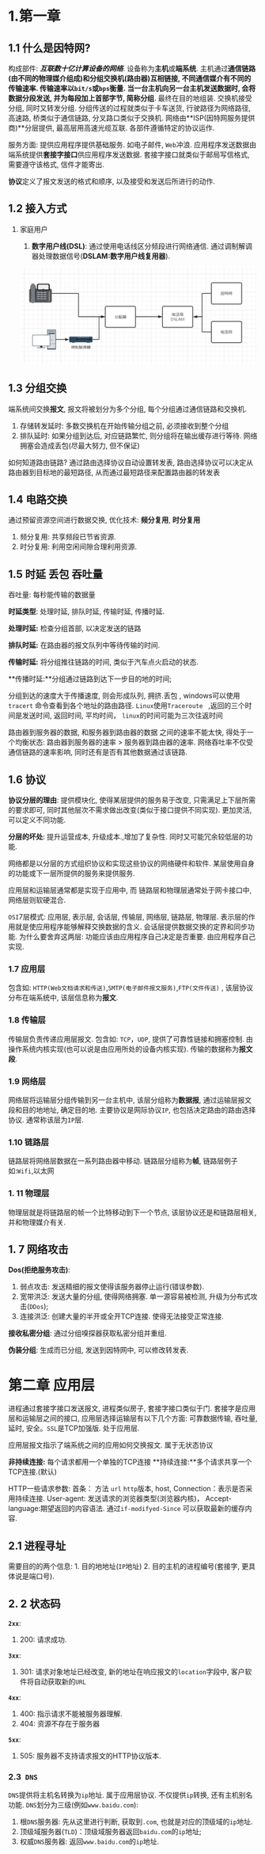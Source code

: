 # 1.第一章

## 1.1 什么是因特网?

构成部件: ***互联数十亿计算设备的网络***.  设备称为**主机**或**端系统**. 主机通过**通信链路(由不同的物理媒介组成)**和**分组交换机(路由器)**互相链接, 不同通信媒介有不同的传输速率. 传输速率以`bit/s`或`bps`衡量. 当一台主机向另一台主机发送数据时, 会将数据分段发送, 并为每段加上首部字节, 简称**分组**. 最终在目的地组装. 交换机接受分组, 同时又转发分组. 分组传送的过程就类似于卡车送货, 行驶路径为网络路径, 高速路, 桥类似于通信链路, 分叉路口类似于交换机. 网络由**ISP(因特网服务提供商)**分层提供, 最高层用高速光缆互联. 各部件遵循特定的协议运作.

服务方面: 提供应用程序提供基础服务. 如电子邮件, `Web`冲浪. 应用程序发送数据由端系统提供**套接字接口**供应用程序发送数据. 套接字接口就类似于邮局写信格式, 需要遵守该格式, 信件才能寄出.

**协议**定义了报文发送的格式和顺序, 以及接受和发送后所进行的动作.

## 1.2 接入方式

1. 家庭用户

   1. **数字用户线(DSL)**: 通过使用电话线区分频段进行网络通信. 通过调制解调器处理数据信号(**DSLAM:数字用户线复用器**).

   ![数字用户线](../image/image-20210723163928713.png)

## 1.3 分组交换

端系统间交换**报文**, 报文将被划分为多个分组, 每个分组通过通信链路和交换机.

1. 存储转发延时: 多数交换机在开始传输分组之前, 必须接收到整个分组
2. 排队延时: 如果分组到达后, 对应链路繁忙, 则分组将在输出缓存进行等待. 网络拥塞会造成丢包(尽最大努力, 但不保证)

如何知道路由链路? 通过路由选择协议自动设置转发表, 路由选择协议可以决定从路由器到目标地的最短路径, 从而通过最短路径来配置路由器的转发表

## 1.4 电路交换

通过预留资源空间进行数据交换, 优化技术: **频分复用**, **时分复用**

1. 频分复用: 共享频段已节省资源.
2. 时分复用: 利用空闲间隙合理利用资源.

## 1.5 时延 丢包 吞吐量

吞吐量: 每秒能传输的数据量

**时延类型**: 处理时延, 排队时延, 传输时延, 传播时延.

**处理时延:** 检查分组首部, 以决定发送的链路

**排队时延:** 在路由器的报文队列中等待传输的时间.

**传输时延:** 将分组推往链路的时间, 类似于汽车点火启动的状态.

**传播时延:**分组通过链路到达下一步目的地的时间;

分组到达的速度大于传播速度, 则会形成队列, 拥挤.丢包 , windows可以使用`tracert` 命令查看到各个地址的路由路径. `Linux`使用`Traceroute ` ,返回的三个时间是发送时间, 返回时间, 平均时间， `linux`的时间可能为三次往返时间

路由器到服务器的数据, 和服务器到路由器的数据 之间的速率不能太快, 得处于一个均衡状态: 路由器到服务器的速率 > 服务器到路由器的速率.  网络吞吐率不仅受通信链路的速率影响, 同时还有是否有其他数据通过该链路.

## 1.6 协议

**协议分层的理由**: 提供模块化, 使得某层提供的服务易于改变, 只需满足上下层所需的要求即可,  同时其他层次不需求做出改变(类似于接口提供不同实现). 更加灵活, 可以定义不同功能.

**分层的坏处**: 提升运营成本, 升级成本.,增加了复杂性. 同时又可能冗余较低层的功能.

网络都是以分层的方式组织协议和实现这些协议的网络硬件和软件. 某层使用自身的功能或下一层所提供的服务来提供服务.

应用层和运输层通常都是实现于应用中, 而 链路层和物理层通常处于网卡接口中, 网络层则软硬混合.

`OSI`7层模式: 应用层, 表示层, 会话层, 传输层, 网络层, 链路层, 物理层. 表示层的作用就是使应用程序能够解释交换数据的含义. 会话层提供数据交换的定界和同步功能. 为什么要舍弃这两层: 功能应该由应用程序自己决定是否重要. 由应用程序自己实现.

### 1.7 应用层

 包含如: `HTTP(Web文档请求和传送)`,`SMTP(电子邮件报文服务)`,`FTP(文件传送)` , 该层协议分布在端系统中,  该层信息称为**报文**.

### 1.8 传输层

传输层负责传递应用层报文. 包含如: `TCP`，`UDP`, 提供了可靠性链接和拥塞控制. 由操作系统内核实现(也可以说是由应用所处的设备内核实现). 传输的数据称为**报文段**.

### 1.9 网络层

网络层将运输层分组传输到另一台主机中, 该层分组称为**数据报**, 通过运输层报文段和目的地地址, 确定目的地. 主要协议是网际协议`IP`, 也包括决定路由的路由选择协议. 通常称该层为`IP`层.

### 1.10 链路层

链路层将网络层数据在一系列路由器中移动. 链路层分组称为**帧**, 链路层例子如:`Wifi`,以太网

### 1. 11 物理层

物理层就是将链路层的帧一个比特移动到下一个节点, 该层协议还是和链路层相关, 并和物理媒介有关.

## 1. 7 网络攻击

**Dos(拒绝服务攻击)**:

1.  弱点攻击: 发送精细的报文使得该服务器停止运行(错误参数).
2. 宽带洪泛: 发送大量的分组, 使得网络拥塞. 单一源容易被检测, 升级为分布式攻击(`DDos`);
3. 连接洪泛: 创建大量的半开或全开TCP连接. 使得无法接受正常连接.

**接收私密分组**: 通过分组嗅探器获取私密分组并重组.

**伪装分组**: 生成而已分组, 发送到因特网中, 可以修改转发表. 

# 第二章 应用层

进程通过套接字接口发送报文, 进程类似房子, 套接字接口类似于门. 套接字是应用层和运输层之间的接口,  应用层选择运输层有以下几个方面: 可靠数据传输, 吞吐量, 延时, 安全。`SSL`是TCP加强版. 处于应用层.

应用层报文指示了端系统之间的应用如何交换报文. 属于无状态协议

**非持续连接:** 每个请求都用一个单独的TCP连接
**持续连接:**多个请求共享一个TCP连接.(默认)

HTTP一些请求参数: 首条： 方法 `url` `http`版本, host, Connection：表示是否采用持续连接. User-agent: 发送请求的浏览器类型(浏览器内核)， Accept-language:期望返回的内容语法. 通过`if-modifyed-Since` 可以获取最新的缓存内容.

## 2.1 进程寻址

需要目的的两个信息: 1. 目的地地址(`IP`地址)   2. 目的主机的进程编号(套接字, 更具体说是端口号).

## 2. 2 状态码

**`2xx`**: 

1. 200: 请求成功.

**`3xx`**:

1. 301: 请求对象地址已经改变, 新的地址在响应报文的`location`字段中, 客户软件将自动获取新的`URL`

**`4xx`**:

1. 400: 指示请求不能被服务器理解.
2. 404: 资源不存在于服务器

**`5xx`**:

1. 505: 服务器不支持请求报文的HTTP协议版本.

### 2.3` DNS`

`DNS`提供将主机名转换为`ip`地址. 属于应用层协议. 不仅提供`ip`转换, 还有主机别名功能. `DNS`划分为三级(例如`www.baidu.com`):

1. 根`DNS`服务器: 先从这里进行判断, 获取到`.com`, 也就是对应的顶级域的`ip`地址.
2. 顶级域服务器(`TLD`)：顶级域服务器返回`baidu.com`的`ip`地址;
3. 权威`DNS`服务器: 返回`www.baidu.com`的`ip`地址.

